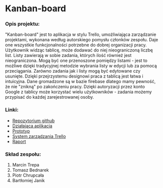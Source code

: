 
# Kanban-board

### Opis projektu:
   
"Kanban-board" jest to aplikacja w stylu Trello, umożliwiająca zarządzanie projektami, wykonana według autorskiego pomysłu członków zespołu. Daje one wszystkie funkcjonalności potrzebne do dobrej organizacji pracy. Użytkownik widząc tablicę, może dodawać do niej nieograniczoną liczbę list. Listy zawierają w sobie zadania, których ilość również jest nieograniczona. Mogą być one przenoszone pomiędzy listami - jest to możliwe dzięki tradycyjnej metodzie wybrania listy w edycji lub za pomocą przeciągania. Zarówno zadania jak i listy mogą być edytowane czy usunięte. Dzięki przejrzystemu designowi praca z tablicą jest łatwa i intuicyjna. Dane gromadzone są w bazie firebase dlatego mamy pewność, że nie "znikną" po zakończeniu pracy. Dzięki autoryzacji przez konto Google z tablicy może korzystać wielu użytkowników - zadania możemy przypisać do każdej zarejestrowanej osoby.

### Linki:

 - [Repozytorium github](https://github.com/marcint339/kanban-board)
 - [Działająca aplikacja](https://kanban-board-spa.firebaseapp.com/)
 - [Prototyp](https://app.moqups.com/piotr.chrupcala@gmail.com/RyX1sfNeFk/view/page/a51fb7c78?ui=0)
 - [System zarządzania Trello](https://trello.com/b/cxKL9Nkp)
 - [Raport](https://docs.google.com/document/d/1t7U8FLsa1KPk--bgvUZn1yvYQ2exiwVEEQt5l8NmMao/edit?usp=sharing)

### Skład zespołu:

1. Marcin Trepa
2. Tomasz Bednarek
3. Piotr Chrupcała
4. Bartłomiej Janik
